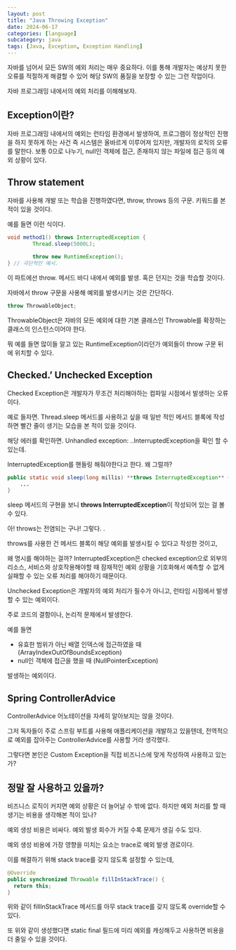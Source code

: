 ```yaml
---
layout: post
title: "Java Throwing Exception"
date: 2024-06-17
categories: [language]
subcategory: java
tags: [Java, Exception, Exception Handling]
---
```


자바를 넘어서 모든 SW의 예외 처리는 매우 중요하다. 
이를 통해 개발자는 예상치 못한 오류를 적절하게 해결할 수 있어 해당 SW의 품질을 보장할 수 있는 그런 작업이다.

자바 프로그래밍 내에서의 예외 처리를 이해해보자.

## Exception이란?

자바 프로그래밍 내에서의 예외는 런타임 환경에서 발생하여, 프로그램이 정상적인 진행을 하지 못하게 하는 사건 즉 시스템은 올바르게 이루어져 있지만, 개발자의 로직의 오류를 말한다. 
보통 0으로 나누기, null인 객체에 접근, 존재하지 않는 파일에 접근 등의 예외 상황이 있다.

## Throw statement
자바를 사용해 개발 또는 학습을 진행하였다면, throw, throws 등의 구문. 키워드를 본 적이 있을 것이다.

예를 들면 이런 식이다.
```java
void method1() throws InterruptedException {
		Thread.sleep(5000L);
		
		throw new RuntimeException();
} // 극단적인 예시.
```
이 파트에선 throw. 메서드 바디 내에서 예외를 발생. 혹은 던지는 것을 학습할 것이다.

자바에서 throw 구문을 사용해 예외를 발생시키는 것은 간단하다. 

```java
throw ThrowableObject; 
```

ThrowableObject은 자바의 모든 예외에 대한 기본 클래스인 Throwable를 확장하는 클래스의 인스턴스이어야 한다.

뭐 예를 들면 많이들 알고 있는 RuntimeException이라던가 예외들이 throw 구문 뒤에 위치할 수 있다.

## **Checked.’ Unchecked Exception**

Checked Exception은 개발자가 무조건 처리해야하는 컴파일 시점에서 발생하는 오류이다.

예로 들자면. Thread.sleep 메서드를 사용하고 싶을 때 일반 적인 메서드 블록에 작성하면 빨간 줄이 생기는 모습을 본 적이 있을 것이다.

해당 에러를 확인하면. Unhandled exception: ..InterruptedException을 확인 할 수 있는데.

InterruptedException를 핸들링 해줘야한다고 한다. 왜 그럴까? 

```java
public static void sleep(long millis) **throws InterruptedException** {
    ...
}
```

sleep 메서드의 구현을 보니 **throws InterruptedException**이 작성되어 있는 걸 볼 수 있다.

아! throws는 전염되는 구나! 그렇다. .

throws를 사용한 건 메서드 블록이 해당 예외를 발생시킬 수 있다고 작성한 것이고,

왜 명시를 해야하는 걸까?
InterruptedException은 checked exception으로 외부의 리소스, 서비스와 상호작용해야할 때 잠재적인 예외 상황을 기호화해서 예측할 수 없게 실패할 수 있는 오류 처리를 해야하기 때문이다. 

Unchecked Exception은 개발자의 예외 처리가 필수가 아니고, 런타임 시점에서 발생할 수 있는 예외이다. 

주로 코드의 결함이나, 논리적 문제에서 발생한다. 

예를 들면 

- 유효한 범위가 아닌 배열 인덱스에 접근하였을 때 (ArrayIndexOutOfBoundsException)
- null인 객체에 접근을 했을 때 (NullPointerException)

발생하는 예외이다. 

## Spring ControllerAdvice

ControllerAdvice 어노테이션을 자세히 알아보지는 않을 것이다. 

그저 독자들이 주로 스프링 부트를 사용해 애플리케이션을 개발하고 있을텐데, 전역적으로 예외를 잡아주는 ControllerAdvice를 사용할 거라 생각했다. 

그렇다면 본인은 Custom Exception을 직접 비즈니스에 맞게 작성하여 사용하고 있는가?

## 정말 잘 사용하고 있을까?

비즈니스 로직이 커지면 예외 상황은 더 늘어날 수 밖에 없다. 하지만 예외 처리를 할 때 생기는 비용을 생각해본 적이 있나? 

예외 생성 비용은 비싸다. 예외 발생 회수가 커질 수록 문제가 생길 수도 있다.

예외 생성 비용에 가장 영향을 미치는 요소는 trace로 예외 발생 경로이다. 

이를 해결하기 위해 stack trace를 갖지 않도록 설정할 수 있는데,

```java
@Override
public synchronized Throwable fillInStackTrace() {
  return this;
}
```

위와 같이 fillInStackTrace 메서드를 아무 stack trace를 갖지 않도록 override할 수 있다.

또 위와 같이 생성했다면 static final 필드에 미리 예외를 캐싱해두고 사용하면 비용을 더 줄일 수 있을 것이다.